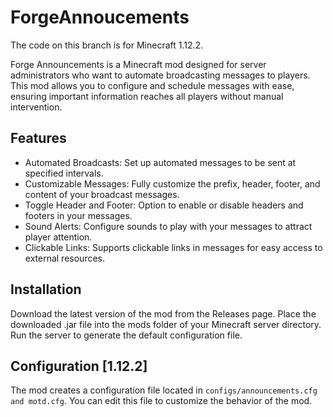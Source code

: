 # ForgeAnnoucements
The code on this branch is for Minecraft 1.12.2.

Forge Announcements is a Minecraft mod designed for server administrators who want to automate broadcasting messages to players. This mod allows you to configure and schedule messages with ease, ensuring important information reaches all players without manual intervention.

## Features
- Automated Broadcasts: Set up automated messages to be sent at specified intervals.
- Customizable Messages: Fully customize the prefix, header, footer, and content of your broadcast messages.
- Toggle Header and Footer: Option to enable or disable headers and footers in your messages.
- Sound Alerts: Configure sounds to play with your messages to attract player attention.
- Clickable Links: Supports clickable links in messages for easy access to external resources.

## Installation
Download the latest version of the mod from the Releases page.
Place the downloaded .jar file into the mods folder of your Minecraft server directory.
Run the server to generate the default configuration file.

## Configuration [1.12.2]
The mod creates a configuration file located in `configs/announcements.cfg and motd.cfg`. You can edit this file to customize the behavior of the mod.
